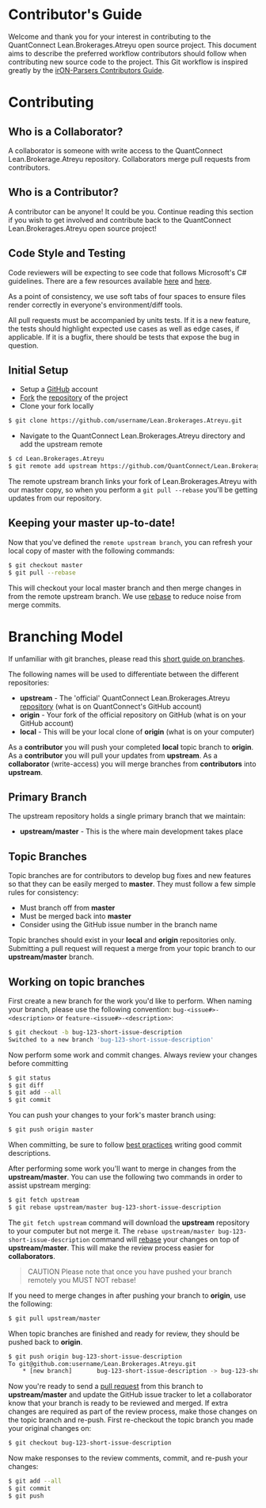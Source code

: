 # Contributor's Guide

Welcome and thank you for your interest in contributing to the QuantConnect Lean.Brokerages.Atreyu open source project.  This document aims to describe the preferred workflow contributors should follow when contributing new source code to the project. This Git workflow is inspired greatly by the [irON-Parsers Contributors Guide](https://github.com/structureddynamics/irON-Parsers/wiki/Collaboration%3A-git-development-workflow).

# Contributing

## Who is a Collaborator?

A collaborator is someone with write access to the QuantConnect Lean.Brokerage.Atreyu repository. Collaborators merge pull requests from contributors.

## Who is a Contributor?

A contributor can be anyone! It could be you. Continue reading this section if you wish to get involved and contribute back to the QuantConnect Lean.Brokerages.Atreyu open source project!

## Code Style and Testing

Code reviewers will be expecting to see code that follows Microsoft's C# guidelines. There are a few resources available [here](https://msdn.microsoft.com/en-us/library/czefa0ke(VS.71).aspx) and [here](https://msdn.microsoft.com/en-us/library/ff926074.aspx).

As a point of consistency, we use soft tabs of four spaces to ensure files render correctly in everyone's environment/diff tools.

All pull requests must be accompanied by units tests. If it is a new feature, the tests should highlight expected use cases as well as edge cases, if applicable. If it is a bugfix, there should be tests that expose the bug in question.

## Initial Setup

* Setup a [GitHub](https://github.com/) account
* [Fork](https://help.github.com/articles/fork-a-repo/) the [repository](https://github.com/QuantConnect/Lean.Brokerages.Atreyu) of the project
* Clone your fork locally

```bash
$ git clone https://github.com/username/Lean.Brokerages.Atreyu.git
```

* Navigate to the QuantConnect Lean.Brokerages.Atreyu directory and add the upstream remote

```bash
$ cd Lean.Brokerages.Atreyu
$ git remote add upstream https://github.com/QuantConnect/Lean.Brokerages.Atreyu.git
```

The remote upstream branch links your fork of Lean.Brokerages.Atreyu with our master copy, so when you perform a `git pull --rebase` you'll be getting updates from our repository.

## Keeping your master up-to-date!
Now that you've defined the `remote upstream branch`, you can refresh your local copy of master with the following commands:

```bash
$ git checkout master
$ git pull --rebase
```

This will checkout your local master branch and then merge changes in from the remote upstream branch. We use [rebase](https://www.atlassian.com/git/tutorials/rewriting-history/git-rebase) to reduce noise from merge commits.

# Branching Model

If unfamiliar with git branches, please read this [short guide on branches](https://www.atlassian.com/git/tutorials/using-branches/).

The following names will be used to differentiate between the different repositories:

* **upstream** - The 'official' QuantConnect Lean.Brokerages.Atreyu [repository](https://github.com/QuantConnect/Lean.Brokerages.Atreyu.git) (what is on QuantConnect's GitHub account)
* **origin** - Your fork of the official repository on GitHub (what is on your GitHub account)
* **local** - This will be your local clone of **origin** (what is on your computer)

As a **contributor** you will push your completed **local** topic branch to **origin**. As a **contributor** you will pull your updates from **upstream**. As a **collaborator** (write-access) you will merge branches from **contributors** into **upstream**.

## Primary Branch

The upstream repository holds a single primary branch that we maintain:

* **upstream/master** - This is the where main development takes place

## Topic Branches

Topic branches are for contributors to develop bug fixes and new features so that they can be easily merged to **master**. They must follow a few simple rules for consistency:

* Must branch off from **master**
* Must be merged back into **master**
* Consider using the GitHub issue number in the branch name

Topic branches should exist in your **local** and **origin** repositories only. Submitting a pull request will request a merge from your topic branch to our **upstream/master** branch.

## Working on topic branches

First create a new branch for the work you'd like to perform. When naming your branch, please use the following convention: `bug-<issue#>-<description>` or `feature-<issue#>-<description>`:

```bash
$ git checkout -b bug-123-short-issue-description
Switched to a new branch 'bug-123-short-issue-description'
```

Now perform some work and commit changes. Always review your changes before committing

```bash
$ git status
$ git diff
$ git add --all
$ git commit
```

You can push your changes to your fork's master branch using:

```bash
$ git push origin master
```

When committing, be sure to follow [best practices](https://github.com/erlang/otp/wiki/Writing-good-commit-messages) writing good commit descriptions.

After performing some work you'll want to merge in changes from the **upstream/master**. You can use the following two commands in order to assist upstream merging:

```bash
$ git fetch upstream
$ git rebase upstream/master bug-123-short-issue-description
```

The `git fetch upstream` command will download the **upstream** repository to your computer but not merge it. The `rebase upstream/master bug-123-short-issue-description` command will [rebase](https://www.atlassian.com/git/tutorials/rewriting-history/git-commit--amend) your changes on top of **upstream/master**. This will make the review process easier for **collaborators**.

> CAUTION Please note that once you have pushed your branch remotely you MUST NOT rebase!

If you need to merge changes in after pushing your branch to **origin**, use the following:

```bash
$ git pull upstream/master
```

When topic branches are finished and ready for review, they should be pushed back to **origin**.

```bash
$ git push origin bug-123-short-issue-description
To git@github.com:username/Lean.Brokerages.Atreyu.git
    * [new branch]       bug-123-short-issue-description -> bug-123-short-issue-description
```

Now you're ready to send a [pull request](https://help.github.com/articles/using-pull-requests/) from this branch to **upstream/master** and update the GitHub issue tracker to let a collaborator know that your branch is ready to be reviewed and merged.  If extra changes are required as part of the review process, make those changes on the topic branch and re-push. First re-checkout the topic branch you made your original changes on:

```bash
$ git checkout bug-123-short-issue-description
```

Now make responses to the review comments, commit, and re-push your changes:

```bash
$ git add --all
$ git commit
$ git push
```
